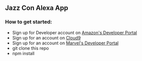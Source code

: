 ## Jazz Con Alexa App

### How to get started:
 - Sign up for Developer account on [Amazon's Developer Portal](https://developer.amazon.com/)
 - Sign up for an account on [Cloud9](https://c9.io/)
 - Sign up for an account on [Marvel's Developer Portal](http://developer.marvel.com/)
 - git clone this repo
 - npm install
